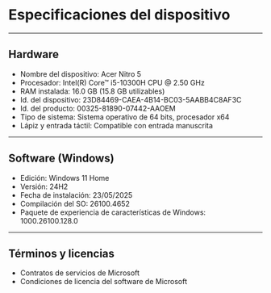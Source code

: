 # Especificaciones del dispositivo

---

## Hardware

- Nombre del dispositivo: Acer Nitro 5  
- Procesador: Intel(R) Core™ i5-10300H CPU @ 2.50 GHz  
- RAM instalada: 16.0 GB (15.8 GB utilizables)  
- Id. del dispositivo: 23D84469-CAEA-4B14-BC03-5AABB4C8AF3C  
- Id. del producto: 00325-81890-07442-AAOEM  
- Tipo de sistema: Sistema operativo de 64 bits, procesador x64  
- Lápiz y entrada táctil: Compatible con entrada manuscrita  

---

## Software (Windows)

- Edición: Windows 11 Home  
- Versión: 24H2  
- Fecha de instalación: 23/05/2025  
- Compilación del SO: 26100.4652  
- Paquete de experiencia de características de Windows: 1000.26100.128.0  

---

## Términos y licencias

- Contratos de servicios de Microsoft  
- Condiciones de licencia del software de Microsoft  

